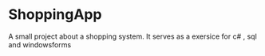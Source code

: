 # ShoppingApp
A small project about a shopping system. It serves as a exersice for c# , sql and windowsforms
